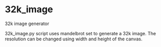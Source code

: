 # 32k_image
32k image generator

32k_image.py script uses mandelbrot set to generate a 32k image. The resolution can be changed using width and height of the canvas.
